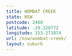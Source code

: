 ```yaml
---
title: WOMBAT CREEK
state: NSW
postcode: 2460
latitude: -29.320772
longitude: 153.271074
url: /nsw/wombat-creek/
layout: suburb
---
```

